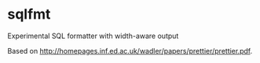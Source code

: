 # sqlfmt

Experimental SQL formatter with width-aware output

Based on http://homepages.inf.ed.ac.uk/wadler/papers/prettier/prettier.pdf.

